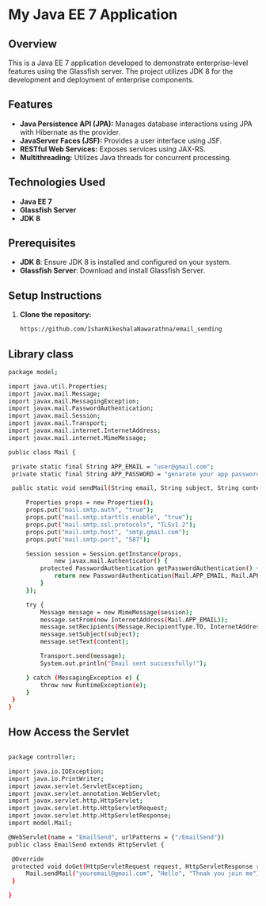 # My Java EE 7 Application

## Overview
This is a Java EE 7 application developed to demonstrate enterprise-level features using the Glassfish server. The project utilizes JDK 8 for the development and deployment of enterprise components.

## Features
- **Java Persistence API (JPA):** Manages database interactions using JPA with Hibernate as the provider.
- **JavaServer Faces (JSF):** Provides a user interface using JSF.
- **RESTful Web Services:** Exposes services using JAX-RS.
- **Multithreading:** Utilizes Java threads for concurrent processing.

## Technologies Used
- **Java EE 7**
- **Glassfish Server**
- **JDK 8**

## Prerequisites
- **JDK 8**: Ensure JDK 8 is installed and configured on your system.
- **Glassfish Server**: Download and install Glassfish Server.

## Setup Instructions

1. **Clone the repository:**
   ```bash
   https://github.com/IshanNikeshalaNawarathna/email_sending
   ```
## Library class
   ```bash
package model;

import java.util.Properties;
import javax.mail.Message;
import javax.mail.MessagingException;
import javax.mail.PasswordAuthentication;
import javax.mail.Session;
import javax.mail.Transport;
import javax.mail.internet.InternetAddress;
import javax.mail.internet.MimeMessage;

public class Mail {

    private static final String APP_EMAIL = "user@gmail.com";
    private static final String APP_PASSWORD = "genarate your app password ";

    public static void sendMail(String email, String subject, String content) {

        Properties props = new Properties();
        props.put("mail.smtp.auth", "true");
        props.put("mail.smtp.starttls.enable", "true");
        props.put("mail.smtp.ssl.protocols", "TLSv1.2");
        props.put("mail.smtp.host", "smtp.gmail.com");
        props.put("mail.smtp.port", "587");

        Session session = Session.getInstance(props,
                new javax.mail.Authenticator() {
            protected PasswordAuthentication getPasswordAuthentication() {
                return new PasswordAuthentication(Mail.APP_EMAIL, Mail.APP_PASSWORD);
            }
        });

        try {
            Message message = new MimeMessage(session);
            message.setFrom(new InternetAddress(Mail.APP_EMAIL));
            message.setRecipients(Message.RecipientType.TO, InternetAddress.parse(email));
            message.setSubject(subject);
            message.setText(content);

            Transport.send(message);
            System.out.println("Email sent successfully!");

        } catch (MessagingException e) {
            throw new RuntimeException(e);
        }
    }
}

   ```
   ## How Access the Servlet
   
   ```bash

package controller;

import java.io.IOException;
import java.io.PrintWriter;
import javax.servlet.ServletException;
import javax.servlet.annotation.WebServlet;
import javax.servlet.http.HttpServlet;
import javax.servlet.http.HttpServletRequest;
import javax.servlet.http.HttpServletResponse;
import model.Mail;

@WebServlet(name = "EmailSend", urlPatterns = {"/EmailSend"})
public class EmailSend extends HttpServlet {

    @Override
    protected void doGet(HttpServletRequest request, HttpServletResponse response) throws ServletException, IOException {
        Mail.sendMail("youremail@gmail.com", "Hello", "Thnak you join me");
    }

}


   ```
